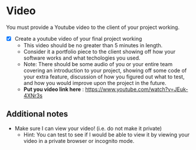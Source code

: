 # Video
    
You must provide a Youtube video to the client of your project working.    
    
- [x] Create a youtube video of your final project working
	- This video should be no greater than 5 minutes in length. 
	- Consider it a portfolio piece to the client showing off how your software works and what techologies you used. 
	- Note: There should be some audio of you or your entire team covering an introduction to your project, showing off some code of your extra feature, discussion of how you figured out what to test, and how you would improve upon the project in the future.
	- **Put you video link here** : https://www.youtube.com/watch?v=JEuk-4XNr3s

## Additional notes

- Make sure I can view your video! (i.e. do not make it private)
  - Hint: You can test to see if I would be able to view it by viewing your video in a private browser or incognito mode.
